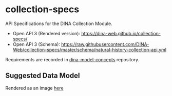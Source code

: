 # collection-specs
API Specifications for the DINA Collection Module.

* Open API 3 (Rendered version): https://dina-web.github.io/collection-specs/
* Open API 3 (Schema): https://raw.githubusercontent.com/DINA-Web/collection-specs/master/schema/natural-history-collection-api.yml

Requirements are recorded in [dina-model-concepts](https://github.com/DINA-Web/dina-model-concepts) repository.

## Suggested Data Model
Rendered as an image [here](https://github.com/DINA-Web/collection-specs/blob/master/documentation/collectionDataModel.png)
